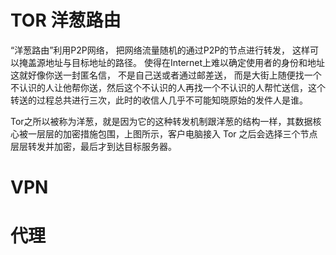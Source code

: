 # TOR 洋葱路由
“洋葱路由”利用P2P网络， 把网络流量随机的通过P2P的节点进行转发， 这样可以掩盖源地址与目标地址的路径。 使得在Internet上难以确定使用者的身份和地址这就好像你送一封匿名信， 不是自己送或者通过邮差送， 而是大街上随便找一个不认识的人让他帮你送，然后这个不认识的人再找一个不认识的人帮忙送信，这个转送的过程总共进行三次，此时的收信人几乎不可能知晓原始的发件人是谁。

Tor之所以被称为洋葱，就是因为它的这种转发机制跟洋葱的结构一样，其数据核心被一层层的加密措施包围，上图所示，客户电脑接入 Tor 之后会选择三个节点层层转发并加密，最后才到达目标服务器。

# VPN

# 代理
